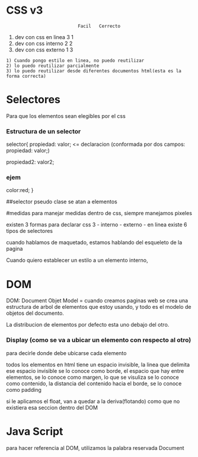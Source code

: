 
# CSS v3
                               Facil   Cerrecto
   1) dev con css en linea       3         1
   2) dev con css interno        2         2
   3) dev con css externo        1         3

    1) Cuando pongo estilo en linea, no puedo reutilizar
    2) lo puedo reutilizar parcialmente
    3) lo puedo reutilizar desde diferentes documentos html(esta es la forma correcta)

# Selectores
Para que los elementos sean elegibles por el css

### Estructura de un selector
selector{
   propiedad: valor;          <= declaracion (conformada por dos campos: propiedad: valor;)
  
  propiedad2: valor2;

  ### ejem
  color:red;
}

##selector pseudo clase
se atan a elementos
  

  #medidas
  para manejar medidas dentro de css, siempre manejamos pixeles

  existen 3 formas para declarar css 3
      - interno
      - externo
      - en linea
  existe 6 tipos de selectores

cuando hablamos de maquetado, estamos hablando del esqueleto de la pagina

Cuando quiero establecer un estilo a un elemento interno,

# DOM
DOM: Document Objet Model = cuando creamos paginas web se crea una estructura de arbol de elementos que estoy usando, y todo es el modelo de objetos del documento.

La distribucion de elementos por defecto esta uno debajo del otro.
### Display (como se va a ubicar un elemento con respecto al otro)
para decirle donde debe ubicarse cada elemento


todos los elementos en html tiene un espacio invisible, la linea que delimita ese espacio invisible se lo conoce como borde, el espacio que hay entre elementos, se lo conoce como margen, lo que se visuliza se lo conoce como contenido, la distancia del contenido hacia el borde, se lo conoce como padding


si le aplicamos el float, van a quedar a la deriva(flotando) como que no existiera esa seccion dentro del DOM

# Java Script
para hacer referencia al DOM, utilizamos la palabra reservada Document



